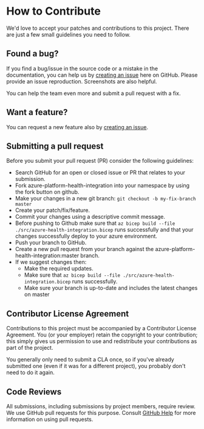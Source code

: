 # How to Contribute

We'd love to accept your patches and contributions to this project. There are
just a few small guidelines you need to follow.

## Found a bug?

If you find a bug/issue in the source code or a mistake in the documentation,
you can help us by
[creating an issue](https://github.com/dynatrace-oss/azure-platform-health-integration/issues/new)
here on GitHub. Please provide an issue reproduction. Screenshots are also
helpful.

You can help the team even more and submit a pull request with a fix.

## Want a feature?

You can request a new feature also by
[creating an issue](https://github.com/dynatrace-oss/azure-platform-health-integration/issues/new).

## Submitting a pull request

Before you submit your pull request (PR) consider the following guidelines:

- Search GitHub for an open or closed issue or PR that relates to your
  submission.
- Fork azure-platform-health-integration into your namespace by using the fork button on github.
- Make your changes in a new git branch: `git checkout -b my-fix-branch master`
- Create your patch/fix/feature.
- Commit your changes using a descriptive commit message.
- Before pushing to Github make sure that `az bicep build --file ./src/azure-health-integration.bicep` runs successfully and that your changes successfully deploy to your azure environment. 
- Push your branch to GitHub.
- Create a new pull request from your branch against the azure-platform-health-integration:master
  branch.
- If we suggest changes then:
  - Make the required updates.
  - Make sure that `az bicep build --file ./src/azure-health-integration.bicep` runs successfully.
  - Make sure your branch is up-to-date and includes the latest changes on master

## Contributor License Agreement

Contributions to this project must be accompanied by a Contributor License
Agreement. You (or your employer) retain the copyright to your contribution;
this simply gives us permission to use and redistribute your contributions as
part of the project.

You generally only need to submit a CLA once, so if you've already submitted one
(even if it was for a different project), you probably don't need to do it
again.

## Code Reviews

All submissions, including submissions by project members, require review. We
use GitHub pull requests for this purpose. Consult
[GitHub Help](https://help.github.com/articles/about-pull-requests/) for more
information on using pull requests.

